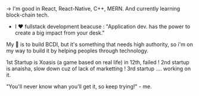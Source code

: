 
-> I'm good in React, React-Native, C++, MERN. And currently learning block-chain tech. 
- I ❤ fullstack development beacuse :
"Application dev. has the power to create a big impact from your desk." 

My 🥅 is to build BCDI, but it's something that needs high authority, so i'm on my 
way to build it by helping peoples  through technology. 

1st Startup is Xoasis (a game based on real life) in 12th, failed !
2nd startup is anaisha, slow down cuz of lack of marketting !
3rd startup .... working on it. 

"You'll never know whan you'll get it, so keep trying!" - me. 




